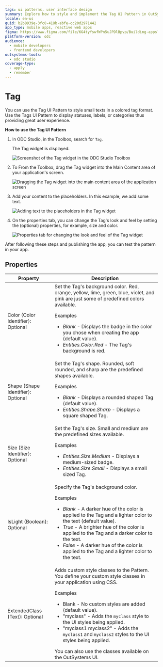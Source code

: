 ```yaml
---
tags: ui patterns, user interface design
summary: Explore how to style and implement the Tag UI Pattern in OutSystems Developer Cloud (ODC) to enhance user interfaces with customizable tags.
locale: en-us
guid: b2b8939e-3fc0-418b-abfe-cc20d2971442
app_type: mobile apps, reactive web apps
figma: https://www.figma.com/file/6G4tyYswfWPn5uJPDlBpvp/Building-apps?type=design&node-id=3203%3A11638&t=ZwHw8hXeFhwYsO5V-1
platform-version: odc
audience:
  - mobile developers
  - frontend developers
outsystems-tools:
  - odc studio
coverage-type:
  - apply
  - remember
---
```


# Tag

You can use the Tag UI Pattern to style small texts in a colored tag format. Use the Tags UI Pattern to display statuses, labels, or categories thus providing great user experience.

**How to use the Tag UI Pattern**

1. In ODC Studio, in the Toolbox, search for `Tag`.
  
    The Tag widget is displayed.

    ![Screenshot of the Tag widget in the ODC Studio Toolbox](images/tag-1-ss.png "Tag Widget in ODC Studio Toolbox")

1. To From the Toolbox, drag the Tag widget into the Main Content area of your application's screen.

    ![Dragging the Tag widget into the main content area of the application screen](images/tag-2-ss.png "Dragging Tag Widget into Main Content Area")

1. Add your content to the placeholders. In this example, we add some text.

    ![Adding text to the placeholders in the Tag widget](images/tag-3-ss.png "Adding Text to Tag Widget")

1. On the properties tab, you can change the Tag's look and feel by setting the (optional) properties, for example, size and color.

    ![Properties tab for changing the look and feel of the Tag widget](images/tag-4-ss.png "Tag Widget Properties Tab")

After following these steps and publishing the app, you can test the pattern in your app.

## Properties

| Property                           | Description                                                                                                                                                                                                                                                                                                                                                                                                                                                                                                                                                                                                            |
|------------------------------------|------------------------------------------------------------------------------------------------------------------------------------------------------------------------------------------------------------------------------------------------------------------------------------------------------------------------------------------------------------------------------------------------------------------------------------------------------------------------------------------------------------------------------------------------------------------------------------------------------------------------|
| Color (Color Identifier): Optional | Set the Tag's background color. Red, orange, yellow, lime, green, blue, violet, and pink are just some of predefined colors available. <p>Examples <ul><li>_Blank_ - Displays the badge in the color you chose when creating the app (default value).</li><li>_Entities.Color.Red_ - The Tag's background is red.</li></ul></p>                                                                                                                                                                                                                                                                                        |
| Shape (Shape Identifier): Optional | Set the Tag's shape. Rounded, soft rounded, and sharp are the predefined shapes available. <p>Examples <ul><li>_Blank_ - Displays a rounded shaped Tag (default value).</li><li>_Entities.Shape.Sharp_ - Displays a square shaped Tag.</li></ul></p>                                                                                                                                                                                                                                                                                                                                                                   |
| Size (Size Identifier): Optional   | Set the Tag's size. Small and medium are the predefined sizes available. <p>Examples <ul><li>_Entities.Size.Medium_ - Displays a medium-sized badge.</li><li>_Entities.Size.Small_ - Displays a small sized Tag.</li></ul></p>                                                                                                                                                                                                                                                                                                                                                                                         |
| IsLight (Boolean): Optional        | Specify the Tag's background color. <p>Examples <ul><li>_Blank_ - A darker hue of the color is applied to the Tag and a lighter color to the text (default value).</li><li>_True_ - A brighter hue of the color is applied to the Tag and a darker color to the text.</li><li>_False_ - A darker hue of the color is applied to the Tag and a lighter color to the text.</li></ul></p>                                                                                                                                                                                                                                 |
| ExtendedClass (Text): Optional     | Adds custom style classes to the Pattern. You define your custom style classes in your application using CSS. <p>Examples <ul><li>Blank - No custom styles are added (default value).</li><li>"myclass" - Adds the ``myclass`` style to the UI styles being applied.</li><li>"myclass1 myclass2" - Adds the ``myclass1`` and ``myclass2`` styles to the UI styles being applied.</li></ul></p>You can also use the classes available on the OutSystems UI. |
